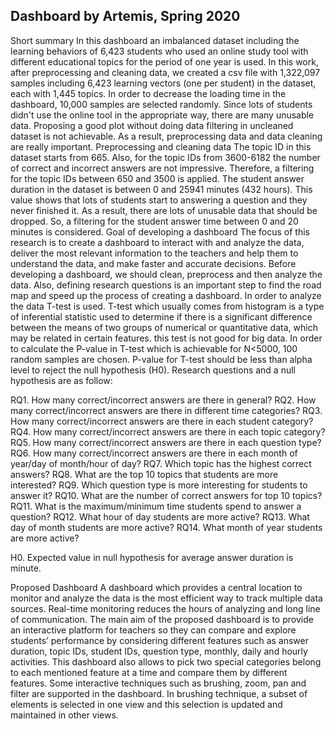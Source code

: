 Dashboard by Artemis, Spring 2020
---------------------------------------

Short summary In this dashboard an imbalanced dataset including the learning behaviors of 6,423 students who used an online study tool with different educational topics for the period of one year is used. In this work, after preprocessing and cleaning data, we created a csv file with 1,322,097 samples including 6,423 learning vectors (one per student) in the dataset, each with 1,445 topics. In order to decrease the loading time in the dashboard, 10,000 samples are selected randomly. Since lots of students didn't use the online tool in the appropriate way, there are many unusable data. Proposing a good plot without doing data filtering in uncleaned dataset is not achievable. As a result, preprocessing data and data cleaning are really important. Preprocessing and cleaning data The topic ID in this dataset starts from 665. Also, for the topic IDs from 3600-6182 the number of correct and incorrect answers are not impressive. Therefore, a filtering for the topic IDs between 650 and 3500 is applied. The student answer duration in the dataset is between 0 and 25941 minutes (432 hours). This value shows that lots of students start to answering a question and they never finished it. As a result, there are lots of unusable data that should be dropped. So, a filtering for the student answer time between 0 and 20 minutes is considered. Goal of developing a dashboard The focus of this research is to create a dashboard to interact with and analyze the data, deliver the most relevant information to the teachers and help them to understand the data, and make faster and accurate decisions. Before developing a dashboard, we should clean, preprocess and then analyze the data. Also, defining research questions is an important step to find the road map and speed up the process of creating a dashboard. In order to analyze the data T-test is used. T-test which usually comes from histogram is a type of inferential statistic used to determine if there is a significant difference between the means of two groups of numerical or quantitative data, which may be related in certain features. this test is not good for big data. In order to calculate the P-value in T-test which is achievable for N<5000, 100 random samples are chosen. P-value for T-test should be less than alpha level to reject the null hypothesis (H0). Research questions and a null hypothesis are as follow: 


RQ1. How many correct/incorrect answers are there in general? 
RQ2. How many correct/incorrect answers are there in different time categories? 
RQ3. How many correct/incorrect answers are there in each student category? 
RQ4. How many correct/incorrect answers are there in each topic category? 
RQ5. How many correct/incorrect answers are there in each question type? 
RQ6. How many correct/incorrect answers are there in each month of year/day of month/hour of day? 
RQ7. Which topic has the highest correct answers? 
RQ8. What are the top 10 topics that students are more interested? 
RQ9. Which question type is more interesting for students to answer it?
RQ10. What are the number of correct answers for top 10 topics? 
RQ11. What is the maximum/minimum time students spend to answer a question? 
RQ12. What hour of day students are more active? 
RQ13. What day of month students are more active? 
RQ14. What month of year students are more active?

H0. Expected value in null hypothesis for average answer duration is minute. 


Proposed Dashboard A dashboard which provides a central location to monitor and analyze the data is the most efficient way to track multiple data sources. Real-time monitoring reduces the hours of analyzing and long line of communication. The main aim of the proposed dashboard is to provide an interactive platform for teachers so they can compare and explore students’ performance by considering different features such as answer duration, topic IDs, student IDs, question type, monthly, daily and hourly activities. This dashboard also allows to pick two special categories belong to each mentioned feature at a time and compare them by different features. Some interactive techniques such as brushing, zoom, pan and filter are supported in the dashboard. In brushing technique, a subset of elements is selected in one view and this selection is updated and maintained in other views. 
